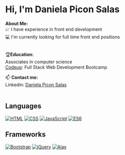 # <h1>Hi, I'm Daniela Picon Salas</h1>

<strong>About Me:</strong><br>
📈 I have experience in front end development<br>
💻 I'm currently looking for full time front end positions<br><br>

🏆<strong>Education:</strong><br>
 Associates in computer science<br>
 <a href="https://codeup.edu/program/full-stack-web-development/">Codeup</a>: Full Stack Web Development Bootcamp<br>

📫 <strong>Contact me:</strong><br>
Linkedin: <a href="https://www.linkedin.com/in/daniela-picon-salas/">Daniela Picon Salas</a><br><br>

<!-- Languages -->
## Languages
<p>
    <a href="#"><img alt="HTML" src="https://img.shields.io/badge/HTML-E34F26?style=for-the-badge&logo=html5&logoColor=white"></a>
    <a href="#"><img alt="CSS" src="https://img.shields.io/badge/CSS-1572B6?style=for-the-badge&logo=css3&logoColor=white"></a>
    <a href="#"><img alt="JavaScript" src="https://img.shields.io/badge/javascript-%23323330.svg?style=for-the-badge&logo=javascript&logoColor=%23F7DF1E"></a>
    <a href="#"><img alt="ES6" src="https://img.shields.io/badge/ES6-%23F7DF1E.svg?style=for-the-badge&logo=javascript&logoColor=%23F7DF1E"></a>
</p>

<!-- Frameworks -->
## Frameworks
<p>
    <a href="#"><img alt="Bootstrap" src="https://img.shields.io/badge/bootstrap-%238511FA.svg?style=for-the-badge&logo=bootstrap&logoColor=white"></a>
    <a href="#"><img alt="jQuery" src="https://img.shields.io/badge/jquery-%230769AD.svg?style=for-the-badge&logo=jquery&logoColor=white"></a>
    <a href="#"><img alt="Ajax" src="https://img.shields.io/badge/Ajax-0769AD?style=for-the-badge&logo=ajax&logoColor=white"></a>

[//]: # (    <a href="#"><img alt="Hibernate" src="https://img.shields.io/badge/Hibernate-%230596C1.svg?style=for-the-badge&logo=hibernate&logoColor=white"></a>)
</p>
